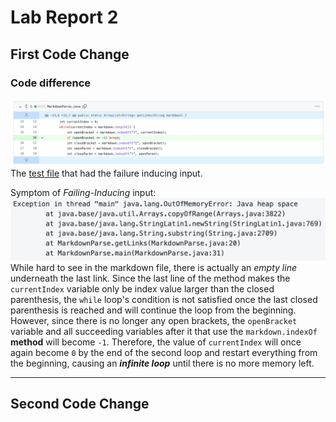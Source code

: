 # Lab Report 2

## First Code Change

### Code difference


![](Screenshots/1_codeChange.png)
The [test file](Report-2-Markdown/test-file.md) that had the failure inducing input.

Symptom of *Failing-Inducing* input:
![](Screenshots/1-symptom.png)
While hard to see in the markdown file, there is actually an *empty line* underneath the last link. Since the last line of the method makes the ```currentIndex``` variable only be index value larger than the closed parenthesis, the ```while``` loop's condition is not satisfied once the last closed parenthesis is reached and will continue the loop from the beginning. However, since there is no longer any open brackets, the ```openBracket``` variable and all succeeding variables after it that use the ```markdown.indexOf``` **method** will become ```-1```. Therefore, the value of ```currentIndex``` will once again become ```0``` by the end of the second loop and restart everything from the beginning, causing an ***infinite loop*** until there is no more memory left.

---
## Second Code Change